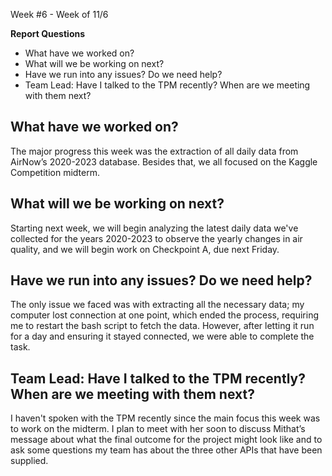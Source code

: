 Week #6 - Week of 11/6


**Report Questions**
- What have we worked on?
- What will we be working on next?
- Have we run into any issues? Do we need help?
- Team Lead: Have I talked to the TPM recently? When are we meeting with them next?

## What have we worked on?
The major progress this week was the extraction of all daily data from AirNow’s 2020-2023 database. Besides that, we all focused on the Kaggle Competition midterm.

## What will we be working on next?
Starting next week, we will begin analyzing the latest daily data we've collected for the years 2020-2023 to observe the yearly changes in air quality, and we will begin work on Checkpoint A, due next Friday.

## Have we run into any issues? Do we need help?
The only issue we faced was with extracting all the necessary data; my computer lost connection at one point, which ended the process, requiring me to restart the bash script to fetch the data. However, after letting it run for a day and ensuring it stayed connected, we were able to complete the task.

## Team Lead: Have I talked to the TPM recently? When are we meeting with them next?
I haven't spoken with the TPM recently since the main focus this week was to work on the midterm. I plan to meet with her soon to discuss Mithat’s message about what the final outcome for the project might look like and to ask some questions my team has about the three other APIs that have been supplied.
